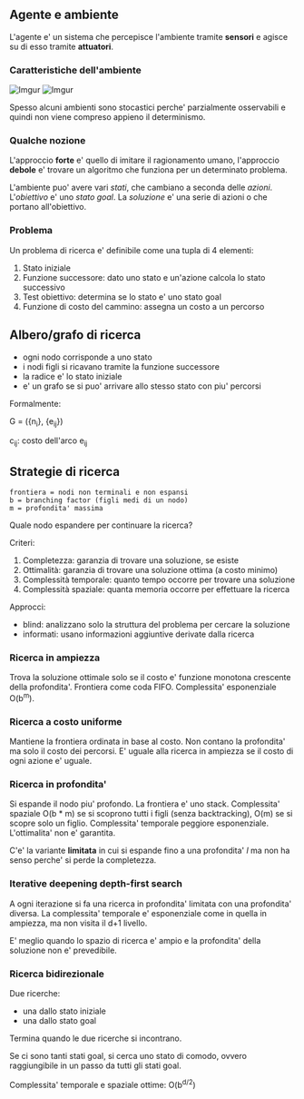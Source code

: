 ## Agente e ambiente

L'agente e' un sistema che percepisce l'ambiente tramite **sensori** e agisce su di esso tramite **attuatori**.

### Caratteristiche dell'ambiente

![Imgur](https://i.imgur.com/IMrCMEx.png)
![Imgur](https://i.imgur.com/j5FeDdh.png)

Spesso alcuni ambienti sono stocastici perche' parzialmente osservabili e quindi non viene compreso appieno il determinismo.

### Qualche nozione

L'approccio **forte** e' quello di imitare il ragionamento umano, l'approccio **debole** e' trovare un algoritmo che funziona per un determinato problema.

L'ambiente puo' avere vari *stati*, che cambiano a seconda delle *azioni*. L'*obiettivo* e' uno *stato goal*. La *soluzione* e' una serie di azioni o che portano all'obiettivo.

### Problema

Un problema di ricerca e' definibile come una tupla di 4 elementi:
1. Stato iniziale
2. Funzione successore: dato uno stato e un'azione calcola lo stato successivo
3. Test obiettivo: determina se lo stato e' uno stato goal
4. Funzione di costo del cammino: assegna un costo a un percorso

## Albero/grafo di ricerca

- ogni nodo corrisponde a uno stato
- i nodi figli si ricavano tramite la funzione successore
- la radice e' lo stato iniziale
- e' un grafo se si puo' arrivare allo stesso stato con piu' percorsi

Formalmente:

G = ({n<sub>i</sub>}, {e<sub>ij</sub>})

c<sub>ij</sub>: costo dell'arco e<sub>ij</sub>

## Strategie di ricerca

```
frontiera = nodi non terminali e non espansi
b = branching factor (figli medi di un nodo)
m = profondita' massima
```

Quale nodo espandere per continuare la ricerca?

Criteri:
1. Completezza: garanzia di trovare una soluzione, se esiste
2. Ottimalità: garanzia di trovare una soluzione ottima (a costo minimo)
3. Complessità temporale: quanto tempo occorre per trovare una soluzione
4. Complessità spaziale: quanta memoria occorre per effettuare la ricerca

Approcci:
- blind: analizzano solo la struttura del problema per cercare la soluzione
- informati: usano informazioni aggiuntive derivate dalla ricerca

### Ricerca in ampiezza

Trova la soluzione ottimale solo se il costo e' funzione monotona crescente della profondita'. Frontiera come coda FIFO. Complessita' esponenziale O(b<sup>m</sup>).

### Ricerca a costo uniforme

Mantiene la frontiera ordinata in base al costo. Non contano la profondita' ma solo il costo dei percorsi. E' uguale alla ricerca in ampiezza se il costo di ogni azione e' uguale.

### Ricerca in profondita'

Si espande il nodo piu' profondo. La frontiera e' uno stack. Complessita' spaziale O(b * m) se si scoprono tutti i figli (senza backtracking), O(m) se si scopre solo un figlio. Complessita' temporale peggiore esponenziale. L'ottimalita' non e' garantita.

C'e' la variante **limitata** in cui si espande fino a una profondita' *l* ma non ha senso perche' si perde la completezza.

### Iterative deepening depth-first search

A ogni iterazione si fa una ricerca in profondita' limitata con una profondita' diversa. La complessita' temporale e' esponenziale come in quella in ampiezza, ma non visita il d+1 livello.

E' meglio quando lo spazio di ricerca e' ampio e la profondita' della soluzione non e' prevedibile. 

### Ricerca bidirezionale

Due ricerche:
- una dallo stato iniziale
- una dallo stato goal

Termina quando le due ricerche si incontrano.

Se ci sono tanti stati goal, si cerca uno stato di comodo, ovvero raggiungibile in un passo da tutti gli stati goal.

Complessita' temporale e spaziale ottime: O(b<sup>d/2</sup>)
